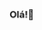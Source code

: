 ### Olá!👋

<!--
**PatriciaRainha/PatriciaRainha** is a ✨ _special_ ✨ repository because its `README.md` (this file) appears on your GitHub profile.

Here are some ideas to get you started:
- Nome: Patrícia Soares Rainha
- Data de Nascimento: 01/09/2000
- 
- 🔭 I’m currently working on ...
- 🌱 I’m currently learning ...
- 👯 I’m looking to collaborate on ...
- 🤔 I’m looking for help with ...
- 💬 Ask me about ...
- 📫 How to reach me: ...
- 😄 Pronouns: ...
- ⚡ Fun fact: ...
-->
